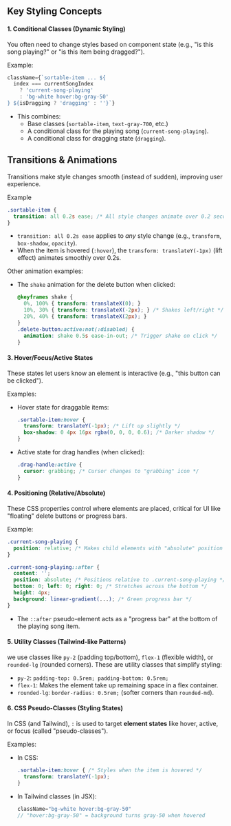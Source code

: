 ## Key Styling Concepts

#### 1. Conditional Classes (Dynamic Styling)  
You often need to change styles based on component state (e.g., "is this song playing?" or "is this item being dragged?").  

Example:  
```jsx
className={`sortable-item ... ${
  index === currentSongIndex 
    ? 'current-song-playing' 
    : 'bg-white hover:bg-gray-50'
} ${isDragging ? 'dragging' : ''}`}
```  
- This combines:  
  - Base classes (`sortable-item`, `text-gray-700`, etc.)  
  - A conditional class for the playing song (`current-song-playing`).  
  - A conditional class for dragging state (`dragging`).  

## Transitions & Animations  
Transitions make style changes smooth (instead of sudden), improving user experience.  

Example  
```css
.sortable-item {
  transition: all 0.2s ease; /* All style changes animate over 0.2 seconds */
}
```  
- `transition: all 0.2s ease` applies to *any* style change (e.g., `transform`, `box-shadow`, `opacity`).  
- When the item is hovered (`:hover`), the `transform: translateY(-1px)` (lift effect) animates smoothly over 0.2s.  

Other animation examples:  
- The `shake` animation for the delete button when clicked:  
  ```css
  @keyframes shake {
    0%, 100% { transform: translateX(0); }
    10%, 30% { transform: translateX(-2px); } /* Shakes left/right */
    20%, 40% { transform: translateX(2px); }
  }
  .delete-button:active:not(:disabled) {
    animation: shake 0.5s ease-in-out; /* Trigger shake on click */
  }
  ```  


#### 3. Hover/Focus/Active States  
These states let users know an element is interactive (e.g., "this button can be clicked").  

Examples:  
- Hover state for draggable items:  
  ```css
  .sortable-item:hover {
    transform: translateY(-1px); /* Lift up slightly */
    box-shadow: 0 4px 16px rgba(0, 0, 0, 0.6); /* Darker shadow */
  }
  ```  
- Active state for drag handles (when clicked):  
  ```css
  .drag-handle:active {
    cursor: grabbing; /* Cursor changes to "grabbing" icon */
  }
  ```  


#### 4. Positioning (Relative/Absolute)  
These CSS properties control where elements are placed, critical for UI like "floating" delete buttons or progress bars.  

Example:  
```css
.current-song-playing {
  position: relative; /* Makes child elements with "absolute" position relative to this */
}

.current-song-playing::after {
  content: '';
  position: absolute; /* Positions relative to .current-song-playing */
  bottom: 0; left: 0; right: 0; /* Stretches across the bottom */
  height: 4px;
  background: linear-gradient(...); /* Green progress bar */
}
```  
- The `::after` pseudo-element acts as a "progress bar" at the bottom of the playing song item.  


#### 5. Utility Classes (Tailwind-like Patterns)  
we use classes like `py-2` (padding top/bottom), `flex-1` (flexible width), or `rounded-lg` (rounded corners). These are utility classes that simplify styling:  

- `py-2`: `padding-top: 0.5rem; padding-bottom: 0.5rem;`  
- `flex-1`: Makes the element take up remaining space in a flex container.  
- `rounded-lg`: `border-radius: 0.5rem;` (softer corners than `rounded-md`).  


#### 6. CSS Pseudo-Classes (Styling States)  
In CSS (and Tailwind), `:` is used to target **element states** like hover, active, or focus (called "pseudo-classes").  

Examples:  
- In CSS:  
  ```css
  .sortable-item:hover { /* Styles when the item is hovered */
    transform: translateY(-1px);
  }
  ```  
- In Tailwind classes (in JSX):  
  ```jsx
  className="bg-white hover:bg-gray-50" 
  // "hover:bg-gray-50" = background turns gray-50 when hovered
